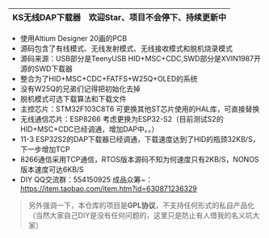 
| KS无线DAP下载器 | 欢迎Star、项目不会停下、持续更新中 |
| ----------------- | -------- |
* 使用Altium Designer 20画的PCB
* 源码包含了有线模式、无线发射模式、无线接收模式和脱机烧录模式
* 源码来源：USB部分是TeenyUSB HID+MSC+CDC,SWD部分是XVIN1987开源的SWD下载器
* 整合为了HID+MSC+CDC+FATFS+W25Q+OLED的系统
* 没有W25Q的兄弟们记得把初始化去掉
* 脱机模式可选下载算法和下载文件
* 主控芯片：STM32F103C8T6 可更换其他ST芯片使用的HAL库，可直接替换
* 无线通信芯片：ESP8266  考虑更换为ESP32-S2（目前测试S2的HID+MSC+CDC已经调通，增加DAP中。。）
* 11-3 ESP32S2的DAP下载器已经调通，下载速度达到了HID的瓶颈32KB/S，下一步增加TCP
* 8266通信采用TCP通信，RTOS版本源码不知为何速度只有2KB/S，NONOS版本速度可达6KB/S
* DIY QQ交流群：554150925
成品众筹~：https://item.taobao.com/item.htm?id=630871236329  
> 另外强调一下，本仓库的项目是**GPL协议**，不支持任何形式的私自产品化（当然大家自己DIY是没有任何问题的，这里只是防止有人借我的名义坑大家）
